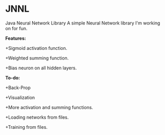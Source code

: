 # JNNL
Java Neural Network Library
A simple Neural Network library I'm working on for fun. 

<b>Features:</b>

  +Sigmoid activation function.

  +Weighted summing function.

  +Bias neuron on all hidden layers.


<b>To-do:</b>

  +Back-Prop
  
  +Visualization
  
  +More activation and summing functions.
  
  +Loading networks from files.
  
  +Training from files.
  
